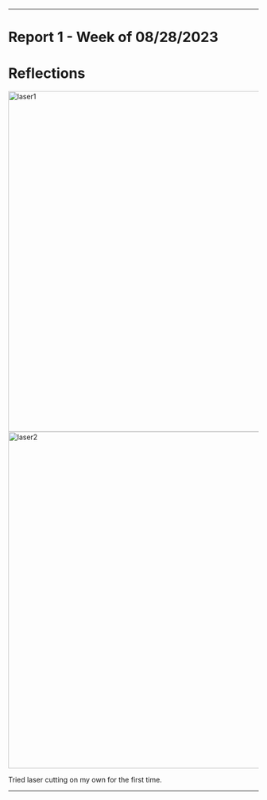 
---
# Report 1 - Week of 08/28/2023 #

# Reflections #
<img width="686" alt="laser1" src="https://github.com/Berkeley-MDes/tdf-fa23-roshan-mohan/assets/142958314/d270c40b-c518-4793-9c39-1a1ef80fef8c">
<img width="678" alt="laser2" src="https://github.com/Berkeley-MDes/tdf-fa23-roshan-mohan/assets/142958314/3ece20c9-8e79-45a9-bd26-5ed071146016">

Tried laser cutting on my own for the first time.




---
